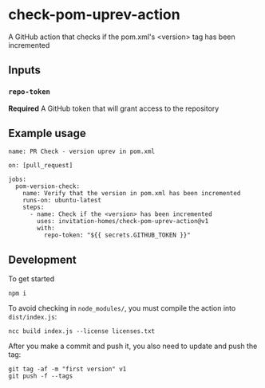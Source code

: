 # check-pom-uprev-action
A GitHub action that checks if the pom.xml's &lt;version> tag has been incremented

## Inputs

### `repo-token`

**Required** A GitHub token that will grant access to the repository

## Example usage

```
name: PR Check - version uprev in pom.xml

on: [pull_request]

jobs:
  pom-version-check:
    name: Verify that the version in pom.xml has been incremented
    runs-on: ubuntu-latest
    steps:
      - name: Check if the <version> has been incremented
        uses: invitation-homes/check-pom-uprev-action@v1
        with:
          repo-token: "${{ secrets.GITHUB_TOKEN }}"
```

## Development

To get started
```
npm i
```

To avoid checking in `node_modules/`, you must compile the action into `dist/index.js`:
```
ncc build index.js --license licenses.txt
```

After you make a commit and push it, you also need to update and push the tag:
```
git tag -af -m "first version" v1
git push -f --tags
```
